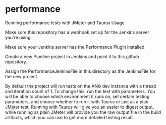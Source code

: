 # performance
Running performance tests  with JMeter and Taurus 
Usage

Make sure this repository has a webhook set up for the Jenkins server you're using.

Make sure your Jenkins server has the Performance Plugin installed.

Create a new  Pipeline project in Jenkins and point it to this github repository.

Assign the PerformanceJenkinsFile in this directory as the JenkinsFile for the new project

By default the project will run tests on the ANG dev instance with a thread and iteration count of 1. To change this, run the test with parameters. You will be able to choose which environment it runs on, set certain testing parameters, and choose whether to run it with Taurus or just as a plan JMeter test. Running with Taurus will give you an easier to digest output, while running as plain JMeter will provide you the raw output file in the build artifacts, which you can use to get more detailed testing result.
